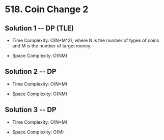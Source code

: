 # 518. Coin Change 2

## Solution 1 -- DP (TLE)

* Time Complexity: O(N*M^2), where N is the number of types of coins and M is the number of target money.

* Space Complexity: O(NM)

## Solution 2 -- DP

* Time Complexity: O(N*M)

* Space Complexity: O(NM)

## Solution 3 -- DP

* Time Complexity: O(N*M)

* Space Complexity: O(M)
